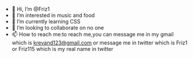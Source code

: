 - 👋 Hi, I’m @Friz1
- 👀 I’m interested in music and food
- 🌱 I’m currently learning CSS
- 💞️ I’m looking to collaborate on no one
- 📫 How to reach me:to reach me,you can message me in my gmail which is krevand123@gmail.com or message me in twitter which is Friz1 or Friz115 which is my real name in twitter

<!---
Friz1/Revand is a ✨ special ✨ repository because its `README.md` (this file) appears on your GitHub profile.
You can click the Preview link to take a look at your changes.
--->
